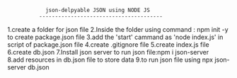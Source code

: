 

                json-delpyable JSON using NODE JS
              ---------------------------------------

 1.create a folder for json file
 2.Inside the folder using command : npm init -y to create package.json file
 3.add the 'start' cammand as 'node index.js' in script of package.json file
 4.create .gitignore file
 5.create index.js file 
 6.create db.json 
 7.Install json server  to run json file:npm i json-server   
 8.add resources in db.json file to store data
 9.to run json file using npx json-server db.json          